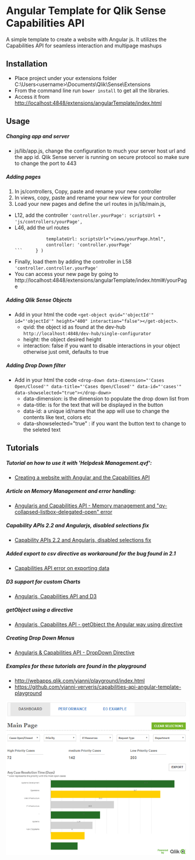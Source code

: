 # Angular Template for Qlik Sense Capabilities API
A simple template to create a website with Angular js. It utilizes the Capabilities API for seamless interaction and multipage mashups

## Installation
- Place project under your extensions folder C:\Users\<username>\Documents\Qlik\Sense\Extensions
- From the command line run `bower install`  to get all the libraries.
- Access it from [http://localhost:4848/extensions/angularTemplate/index.html](http://localhost:4848/extensions/angularTemplate/index.html)

## Usage

##### Changing app and server
- js/lib/app.js, change the configuration to much your server host url and the app id. Qlik Sense server is running on secure protocol so make sure to change the port to 443

##### Adding pages
1. In js/controllers, Copy, paste and rename your new controller
2. In views, copy, paste and rename your new view for your controller
3. Load your new pages and define the url routes in js/lib/main.js, 
  * L12, add the controller `'controller.yourPage': scriptsUrl + 'js/controllers/yourPage',`
  * L46, add the url routes 
	```		.when('/d3', { 
				templateUrl: scriptsUrl+"views/yourPage.html",
				controller: 'controller.yourPage' 
	```		} )
  * Finally, load them by adding the controller in L58 `'controller.controller.yourPage'`
  * You can access your new page by going to http://localhost:4848/extensions/angularTemplate/index.html#/yourPage

##### Adding Qlik Sense Objects
- Add in your html the code `<get-object qvid="'objectId'" id="'objectId'" height="400" interaction="false"></get-object>`. 
  * qvid: the object id as found at the dev-hub `http://localhost:4848/dev-hub/single-configurator`
  * height: the object desired height
  * interaction: false if you want to disable interactions in your object otherwise just omit, defaults to true

##### Adding Drop Down filter
- Add in your html the code `<drop-down data-dimension="'Cases Open/Closed'" data-title="'Cases Open/Closed'" data-id="'cases'" data-showselected="true"></drop-down>`
  * data-dimension: is the dimension to populate the drop down list from
  * data-title: is for the text that will be displayed in the button
  * data-id: a unique id/name that the app will use to change the contents like text, colors etc
  * data-showselected="true" : if you want the button text to change to the seleted text


## Tutorials

##### Tutorial on how to use it with 'Helpdesk Management.qvf':
- <a href="https://community.qlik.com/blogs/qlikviewdesignblog/2016/02/05/creating-a-website-with-angular-and-the-capabilities-api">Creating a website with Angular and the Capabilities API</a>

##### Article on Memory Management and error handling:
- <a href="https://community.qlik.com/blogs/qlikviewdesignblog/2016/02/16/angularjs-and-capabilities-api-memory-management-and-qv-collapsed-listbox-delegated-open-error">Angularjs and Capabilities API - Memory management and "qv-collapsed-listbox-delegated-open" error</a>

##### Capability APIs 2.2 and Angularjs, disabled selections fix
- <a href="https://community.qlik.com/blogs/qlikviewdesignblog/2016/04/01/capabilities-api-22-and-angularjs-disabled-selections-fix">Capability APIs 2.2 and Angularjs, disabled selections fix</a>

##### Added export to csv directive as workaround for the bug found in 2.1
- <a href="https://community.qlik.com/blogs/qlikviewdesignblog/2016/03/04/capabilities-api-error-on-exporting-data">Capabilities API error on exporting data</a>

##### D3 support for custom Charts
- <a href="https://community.qlik.com/blogs/qlikviewdesignblog/2016/04/18/angularjs-capabilities-api-and-d3">Angularjs, Capabilities API and D3</a>

##### getObject using a directive
- <a href="https://community.qlik.com/blogs/qlikviewdesignblog/2016/05/27/angularjs-capabilites-api-getobject-the-angular-way-using-directive3">Angularjs, Capabilites API - getObject the Angular way using directive</a>

##### Creating Drop Down Menus
- <a href="https://community.qlik.com/blogs/qlikviewdesignblog/2016/06/24/angularjs-capabilities-api-dropdown-directive">Angularjs & Capabilities API - DropDown Directive</a>


##### Examples for these tutorials are found in the playground
- http://webapps.qlik.com/yianni/playground/index.html
- https://github.com/yianni-ververis/capabilities-api-angular-template-playground



<img src="preview.png">